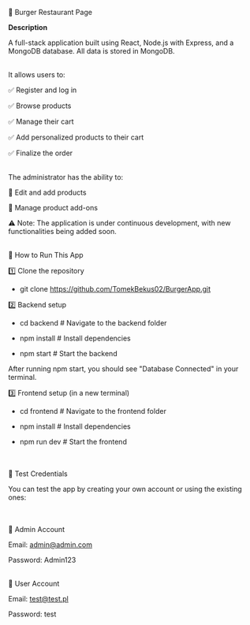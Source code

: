 🍔 Burger Restaurant Page


**Description**

A full-stack application built using React, Node.js with Express, and a MongoDB database.
All data is stored in MongoDB.
<br><br>


It allows users to:

✅ Register and log in

✅ Browse products

✅ Manage their cart

✅ Add personalized products to their cart

✅ Finalize the order
<br><br>


The administrator has the ability to:

🔧 Edit and add products

🔧 Manage product add-ons

⚠️ Note: The application is under continuous development, with new functionalities being added soon.
<br><br>


🚀 How to Run This App


1️⃣ Clone the repository

  - git clone https://github.com/TomekBekus02/BurgerApp.git


2️⃣ Backend setup

  - cd backend      # Navigate to the backend folder  

  - npm install     # Install dependencies  

  - npm start       # Start the backend  

After running npm start, you should see "Database Connected" in your terminal.


3️⃣ Frontend setup (in a new terminal)

  - cd frontend      # Navigate to the frontend folder  

  - npm install      # Install dependencies  

  - npm run dev      # Start the frontend  
<br><br>


🧪 Test Credentials

You can test the app by creating your own account or using the existing ones:


<br><br>
👑 Admin Account

Email: admin@admin.com

Password: Admin123
<br><br>

👤 User Account

Email: test@test.pl

Password: test


